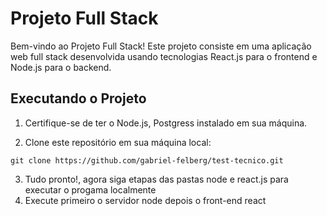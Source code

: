 # Projeto Full Stack

Bem-vindo ao Projeto Full Stack! Este projeto consiste em uma aplicação web full stack desenvolvida usando tecnologias React.js para o frontend e Node.js para o backend.

## Executando o Projeto

1. Certifique-se de ter o Node.js, Postgress instalado em sua máquina.

2. Clone este repositório em sua máquina local:

  ````
  git clone https://github.com/gabriel-felberg/test-tecnico.git
  ````
3. Tudo pronto!, agora siga etapas das pastas node e react.js para executar o progama localmente 
4. Execute primeiro o servidor node depois o front-end react